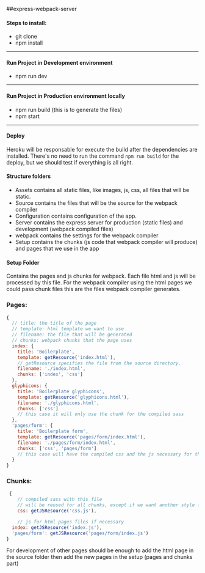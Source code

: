 ##express-webpack-server

#### Steps to install: 

* git clone
* npm install

------

#### Run Project in Development environment

* npm run dev

------

#### Run Project in Production environment locally

* npm run build (this is to generate the files)
* npm start

------

#### Deploy 
Heroku will be responsable for execute the build after the dependencies are installed.
There's no need to run the command `npm run build` for the deploy, but we should test if everything is all right.

#### Structure folders
* Assets contains all static files, like images, js, css, all files that will be static.
* Source contains the files that will be the source for the webpack compiler
* Configuration contains configuration of the app.
* Server contains the express server for production (static files) and development (webpack compiled files)
* webpack contains the settings for the webpack compiler
* Setup contains the chunks (js code that webpack compiler will produce) and pages that we use in the app


#### Setup Folder
Contains the pages and js chunks for webpack. Each file html and js will be processed by this file.
For the webpack compiler using the html pages we could pass chunk files this are the files webpack compiler generates.

### Pages:
```javascript
{
  // title: the title of the page
  // template: html template we want to use
  // filename: the file that will be generated
  // chunks: webpack chunks that the page uses
  index: {
    title: 'Boilerplate',
    template: getResource('index.html'),
    // getResource specifies the file from the source directory.
    filename: './index.html',
    chunks: ['index', 'css']
  },
  glyphicons: {
    title: 'Boilerplate glyphicons',
    template: getResource('glyphicons.html'),
    filename: './glyphicons.html',
    chunks: ['css']
    // this case it will only use the chunk for the compiled sass
  },
  'pages/form': {
    title: 'Boilerplate form',
    template: getResource('pages/form/index.html'),
    filename: './pages/form/index.html',
    chunks: ['css', 'pages/form']
    // this case will have the compiled css and the js necessary for the form page
  }
}
```
 
### Chunks:
```javascript
 {
	// compiled sass with this file
	// will be reused for all chunks, except if we want another style file
	css: getJSResource('css.js'),

	// js for html pages files if necessary
  index: getJSResource('index.js'),
  'pages/form': getJSResource('pages/form/index.js')
}
```

For development of other pages should be enough to add the html page in the source folder then add the new pages in the setup (pages and chunks part)
